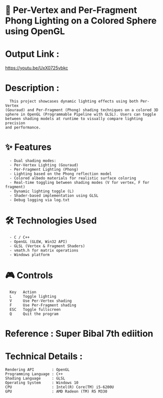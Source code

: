 # 🎨 Per-Vertex and Per-Fragment Phong Lighting on a Colored Sphere using OpenGL

# Output Link : 
  https://youtu.be/UxX0725vbkc
  
# Description : 
      This project showcases dynamic lighting effects using both Per-Vertex 
    (Gouraud) and Per-Fragment (Phong) shading techniques on a colored 3D 
    sphere in OpenGL (Programmable Pipeline with GLSL). Users can toggle 
    between shading models at runtime to visually compare lighting precision 
    and performance.

# ✨ Features
      - Dual shading modes:
      - Per-Vertex Lighting (Gouraud)
      - Per-Fragment Lighting (Phong)
      - Lighting based on the Phong reflection model
      - Colored albedo materials for realistic surface coloring
      - Real-time toggling between shading modes (V for vertex, F for fragment)
      - Dynamic lighting toggle (L)
      - Shader-based implementation using GLSL
      - Debug logging via log.txt

# 🛠️ Technologies Used
      - C / C++
      - OpenGL (GLEW, Win32 API)
      - GLSL (Vertex & Fragment Shaders)
      - vmath.h for matrix operations
      - Windows platform

# 🎮 Controls
      Key   Action
      L     Toggle lighting
      V     Use Per-Vertex shading
      F     Use Per-Fragment shading
      ESC   Toggle fullscreen
      Q     Quit the program
      
# Reference : Super Bibal 7th ediition 

# Technical Details : 
    Rendering API        : OpenGL
    Programming Language : C++ 
    Shading Language     : GLSL
    Operating System     : Windows 10
    CPU                  : Intel(R) Core(TM) i5-6200U 
    GPU                  : AMD Radeon (TM) R5 M330
